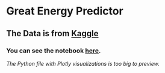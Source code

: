 # Great Energy Predictor
## The Data is from [Kaggle](https://www.kaggle.com/c/ashrae-energy-prediction)
### You can see the notebook [here](https://nbviewer.org/github/bakasas/PORTFOLIO/blob/main/Python/great_energy_predictor/great_energy_predictor.html).
<em> The Python file with Plotly visualizations is too big to preview. </em>
